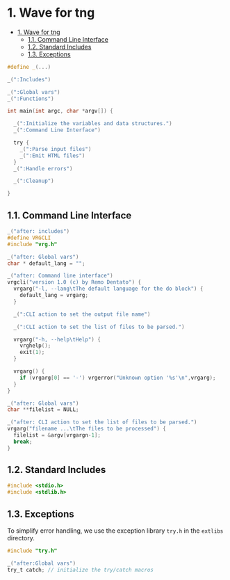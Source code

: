 # 1. Wave for tng

- [1. Wave for tng](#1-wave-for-tng)
  - [1.1. Command Line Interface](#11-command-line-interface)
  - [1.2. Standard Includes](#12-standard-includes)
  - [1.3. Exceptions](#13-exceptions)

```C 
#define _(...)

_(":Includes")

_(":Global vars")
_(":Functions")

int main(int argc, char *argv[]) {

  _(":Initialize the variables and data structures.") 
  _(":Command Line Interface")

  try {
    _(":Parse input files")
    _(":Emit HTML files")
  }
  _(":Handle errors")

  _(":Cleanup")

}
```
## 1.1. Command Line Interface

```C
_("after: includes")
#define VRGCLI
#include "vrg.h"

_("after: Global vars")
char * default_lang = "";

_("after: Command line interface")
vrgcli("version 1.0 (c) by Remo Dentato") {
  vrgarg("-l, --lang\tThe default language for the do block") {
    default_lang = vrgarg;
  }

  _(":CLI action to set the output file name")

  _(":CLI action to set the list of files to be parsed.")

  vrgarg("-h, --help\tHelp") {
    vrghelp();
    exit(1);
  }

  vrgarg() {
    if (vrgarg[0] == '-') vrgerror("Unknown option '%s'\n",vrgarg);
  }
}

_("after: Global vars")
char **filelist = NULL;

_("after: CLI action to set the list of files to be parsed.")
vrgarg("filename ...\tThe files to be processed") {
  filelist = &argv[vrgargn-1];
  break;
}
```

## 1.2. Standard Includes

```C ("before: includes")
#include <stdio.h>
#include <stdlib.h>

```

## 1.3. Exceptions
  To simplify error handling, we use the exception library `try.h` in
the `extlibs` directory.

```C ("before: includes")
#include "try.h"

_("after:Global vars")
try_t catch; // initialize the try/catch macros

```
